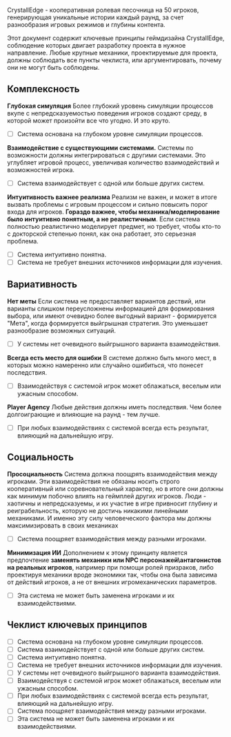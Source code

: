 CrystallEdge - кооперативная ролевая песочница на 50 игроков, генерирующая уникальные истории каждый раунд, за счет разнообразия игровых режимов и глубины контента.

Этот документ содержит ключевые принципы геймдизайна CrystallEdge, соблюдение которых двигает разработку проекта в нужное направление. Любые крупные механики, проектируемые для проекта, должны соблюдать все пункты чеклиста, или аргументировать, почему они не могут быть соблюдены.

## Комплексность

**Глубокая симуляция**
Более глубокий уровень симуляции процессов вкупе с непредсказуемостью поведения игроков создают среду, в которой может произойти все что угодно. И это круто.
- [ ] Система основана на глубоком уровне симуляции процессов.

**Взаимодействие с существующими системами.**
Системы по возможности должны интегрироваться с другими системами. Это углубляет игровой процесс, увеличивая количество взаимодействий и возможностей игрока.
- [ ] Система взаимодействует с одной или больше других систем.

**Интуитивность важнее реализма**
Реализм не важен, и может в итоге вызвать проблемы с игровым процессом и сильно повысить порог входа для игроков. **Гораздо важнее, чтобы механика/моделирование было интуитивно понятным, а не реалистичным**. Если система полностью реалистично моделирует предмет, но требует, чтобы кто-то с докторской степенью понял, как она работает, это серьезная проблема.
- [ ] Система интуитивно понятна.
- [ ] Система не требует внешних источников информации для изучения.

## Вариативность

**Нет меты**
Если система не предоставляет вариантов дествий, или варианты слишком переусложнены информацией для формирования выбора, или имеют очевидно более выгодный вариант - формируется "Мета", когда формируется выйгрышная стратегия. Это уменьшает разнообразие возможных ситуаций.
- [ ] У системы нет очевидного выйгрышного варианта взаимодействия.

**Всегда есть место для ошибки**
В системе должно быть много мест, в которых можно намеренно или случайно ошибиться, что понесет последствия.
- [ ] Взаимодействуя с системой игрок может облажаться, веселым или ужасным способом.

**Player Agency**
Любые действия должны иметь последствия. Чем более долгоиграющие и влияющие на раунд - тем лучше. 
- [ ] При любых взаимодействиях с системой всегда есть результат, влияющий на дальнейшую игру.

## Социальность

**Просоциальность**
Система должна поощрять взаимодействия между игроками. Эти взаимодействия не обязаны носить строго кооперативный или соревновательный характер, но в итоге они должны как минимум побочно влиять на геймплей других игроков. Люди - хаотичны и непредсказуемы, и их участие в игре привносит глубину и реиграбельность, которую не достичь никакими линейными механиками. И именно эту силу человеческого фактора мы должны максимизировать в своих механиках
- [ ] Система поощряет взаимодействия между разными игроками.

**Минимизация ИИ**
Дополнением к этому принципу является предпочтение **заменять механики или NPC персонажей\антагонистов на реальных игроков**, например при помощи ролей призраков, либо проектируя механики вроде экономики так, чтобы она была зависима от действий игроков, а не от внешних игромеханических параметров.
- [ ] Эта система не может быть заменена игроками и их взаимодействиями.


## Чеклист ключевых принципов
- [ ] Система основана на глубоком уровне симуляции процессов.
- [ ] Система взаимодействует с одной или больше других систем.
- [ ] Система интуитивно понятна.
- [ ] Система не требует внешних источников информации для изучения.
- [ ] У системы нет очевидного выйгрышного варианта взаимодействия.
- [ ] Взаимодействуя с системой игрок может облажаться, веселым или ужасным способом.
- [ ] При любых взаимодействиях с системой всегда есть результат, влияющий на дальнейшую игру.
- [ ] Система поощряет взаимодействия между разными игроками.
- [ ] Эта система не может быть заменена игроками и их взаимодействиями.